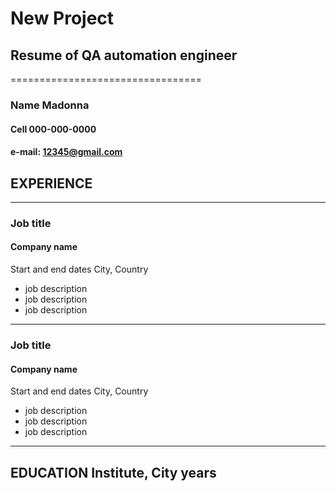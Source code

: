 # New Project
## Resume of QA automation engineer
=================================
### Name Madonna
#### Cell 000-000-0000
#### e-mail: 12345@gmail.com

## EXPERIENCE
____________________________
### Job title
#### Company name
Start and end dates
City, Country
* job description
* job description
* job description
- - - -
### Job title
#### Company name
Start and end dates
City, Country
* job description
* job description
* job description
- - - -
EDUCATION
Institute, City
years
---


